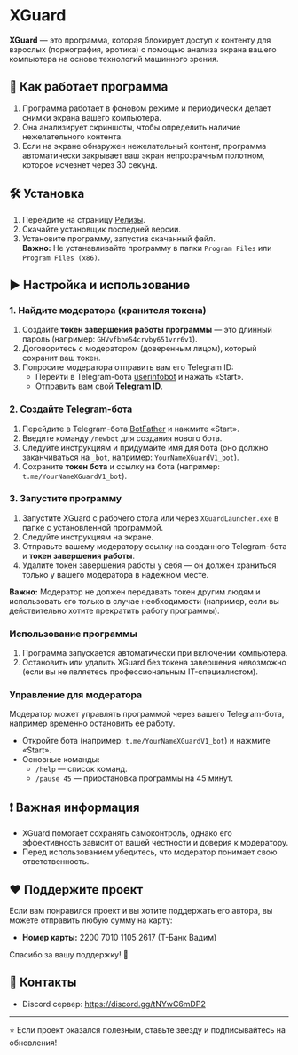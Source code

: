 # XGuard

**XGuard** — это программа, которая блокирует доступ к контенту для взрослых (порнография, эротика) с помощью анализа экрана вашего компьютера на основе технологий машинного зрения.

## 🔧️ Как работает программа
1. Программа работает в фоновом режиме и периодически делает снимки экрана вашего компьютера.
2. Она анализирует скриншоты, чтобы определить наличие нежелательного контента.
3. Если на экране обнаружен нежелательный контент, программа автоматически закрывает ваш экран непрозрачным полотном, которое исчезнет через 30 секунд.

## 🛠 Установка
1. Перейдите на страницу [Релизы](https://github.com/YellowRecursion/x-guard/releases).
2. Скачайте установщик последней версии.
3. Установите программу, запустив скачанный файл.\
   **Важно:** Не устанавливайте программу в папки `Program Files` или `Program Files (x86)`.

## ▶️ Настройка и использование
### 1. Найдите модератора (хранителя токена)
1. Создайте **токен завершения работы программы** — это длинный пароль (например: `GHVvfbhe54crvby651vrr6v1`).
2. Договоритесь с модератором (доверенным лицом), который сохранит ваш токен.
3. Попросите модератора отправить вам его Telegram ID:
   - Перейти в Telegram-бота [userinfobot](https://t.me/userinfobot) и нажать «Start».
   - Отправить вам свой **Telegram ID**.

### 2. Создайте Telegram-бота
1. Перейдите в Telegram-бота [BotFather](https://t.me/BotFather) и нажмите «Start».
2. Введите команду `/newbot` для создания нового бота.
3. Следуйте инструкциям и придумайте имя для бота (оно должно заканчиваться на `_bot`, например: `YourNameXGuardV1_bot`).
4. Сохраните **токен бота** и ссылку на бота (например: `t.me/YourNameXGuardV1_bot`).

### 3. Запустите программу
1. Запустите XGuard с рабочего стола или через `XGuardLauncher.exe` в папке с установленной программой.
2. Следуйте инструкциям на экране.
3. Отправьте вашему модератору ссылку на созданного Telegram-бота и **токен завершения работы**.
4. Удалите токен завершения работы у себя — он должен храниться только у вашего модератора в надежном месте.

**Важно:** Модератор не должен передавать токен другим людям и использовать его только в случае необходимости (например, если вы действительно хотите прекратить работу программы).

### Использование программы
1. Программа запускается автоматически при включении компьютера.
2. Остановить или удалить XGuard без токена завершения невозможно (если вы не являетесь профессиональным IT-специалистом).

### Управление для модератора
Модератор может управлять программой через вашего Telegram-бота, например временно остановить ее работу.
- Откройте бота (например: `t.me/YourNameXGuardV1_bot`) и нажмите «Start».
- Основные команды:
  - `/help` — список команд.
  - `/pause 45` — приостановка программы на 45 минут.

## ❗️ Важная информация
- XGuard помогает сохранять самоконтроль, однако его эффективность зависит от вашей честности и доверия к модератору.
- Перед использованием убедитесь, что модератор понимает свою ответственность.

## ❤️ Поддержите проект
Если вам понравился проект и вы хотите поддержать его автора, вы можете отправить любую сумму на карту:
- **Номер карты:** 2200 7010 1105 2617 (Т-Банк Вадим)

Спасибо за вашу поддержку! 🙏

## 📧 Контакты
- Discord сервер: https://discord.gg/tNYwC6mDP2

---

⭐️ Если проект оказался полезным, ставьте звезду и подписывайтесь на обновления!

